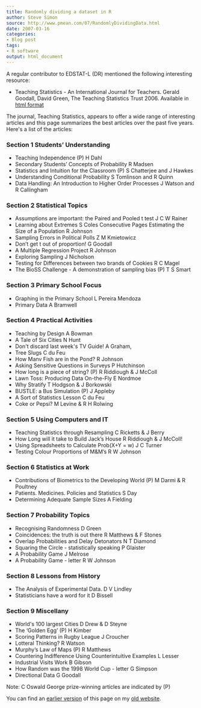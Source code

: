 ```yaml
---
title: Randomly dividing a dataset in R
author: Steve Simon
source: http://www.pmean.com/07/RandomlyDividingData.html
date: 2007-03-16
categories:
- Blog post
tags:
- R software
output: html_document
---
```


A regular contributor to EDSTAT-L (DR) mentioned the following interesting resource:

+ Teaching Statistics - An International Journal for Teachers. Gerald Goodall, David Green, The Teaching Statistics Trust 2006. Available in [html format][tea1]

[tea1]: www.rsscse.org.uk/ts/gtb/contents.html

The journal, Teaching Statistics, appears to offer a wide range of interesting articles and this page summarizes the best articles over the past five years. Here's a list of the articles:

### Section 1 Students’ Understanding

+ Teaching Independence (P) H Dahl
+ Secondary Students’ Concepts of Probability R Madsen
+ Statistics and Intuition for the Classroom (P) S Chatterjee and J Hawkes
+ Understanding Conditional Probability S Tomlinson and R Quinn
+ Data Handling: An Introduction to Higher Order Processes J Watson and R Callingham

### Section 2 Statistical Topics

+ Assumptions are important: the Paired and Pooled t test J C W Rainer
+ Learning about Extremes S Coles Consecutive Pages Estimating the Size of a Population R Johnson
+ Sampling Errors in Political Polls Z M Kmietowicz
+ Don’t get t out of proportion! G Goodall
+ A Multiple Regression Project R Johnson
+ Exploring Sampling J Nicholson
+ Testing for Differences between two brands of Cookies R C Magel
+ The BioSS Challenge - A demonstration of sampling bias (P) T S Smart

### Section 3 Primary School Focus

+ Graphing in the Primary School L Pereira Mendoza
+ Primary Data A Bramwell

### Section 4 Practical Activities

+ Teaching by Design A Bowman
+ A Tale of Six Cities N Hunt
+ Don't discard last week's TV Guide! A Graham,
+ Tree Slugs C du Feu
+ How Manv Fish are in the Pond? R Johnson
+ Asking Sensitive Questions in Surveys P Hutchinson
+ How long is a piece of string? (P) R Riddiough & J McColl
+ Lawn Toss: Producing Data On-the-Fly E Nordmoe
+ Why Stratify T Hodgson & J Borkowski
+ BUSTLE: a Bus Simulation (P) J Appleby
+ A Sort of Statistics Lesson C du Feu
+ Coke or Pepsi? M Levine & R H Rolwing

### Section 5 Using Computers and IT

+ Teaching Statistics through Resampling C Ricketts & J Berry
+ How Long will it take to Build Jack’s House R Riddiough & J McColl!
+ Using Spreadsheets to Calculate Prob(X+Y = w) J C Turner
+ Testing Colour Proportions of M&M’s R W Johnson

### Section 6 Statistics at Work

+ Contributions of Biometrics to the Developing World (P) M Darmi & R Poultney
+ Patients. Medicines. Policies and Statistics S Day
+ Determining Adequate Sample Sizes A Fielding

### Section 7 Probability Topics

+ Recognising Randomness D Green
+ Coincidences: the truth is out there R Matthews & F Stones
+ Overlap Probabilities and Delay Detonators N T Diamond
+ Squaring the Circle - statistically speaking P Glaister
+ A Probability Game J Melrose
+ A Probability Game - letter R W Johnson

### Section 8 Lessons from History

+ The Analysis of Experimental Data. D V Lindley
+ Statisticians have a word for it D Bissell

### Section 9 Miscellany

+ World's 100 largest Cities D Drew & D Steyne
+ The ‘Golden Egg’ (P) H Kimber
+ Scoring Patterns in Rugby League J Croucher
+ Lotteral Thinking? R Watson
+ Murphy’s Law of Maps (P) R Matthews
+ Countering Indifference Using Counterintuitive Examples L Lesser
+ Industrial Visits Work B Gibson
+ How Random was the 1998 World Cup - letter G Simpson
+ Directional Data G Goodall

Note: C Oswald George prize-winning articles are indicated by (P)

You can find an [earlier version][sim1] of this page on my [old website][sim2].

[sim1]: http://www.pmean.com/07/TeachingStatistics.html
[sim2]: http://www.pmean.com
